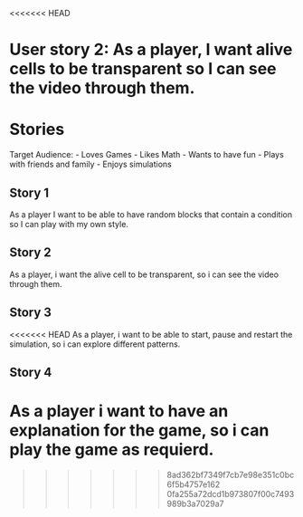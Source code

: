 <<<<<<< HEAD












User story 2: 
As a player, I want alive cells to be transparent so I can see the video through them.
=======
# Stories
Target Audience:
    - Loves Games
    - Likes Math
    - Wants to have fun
    - Plays with friends and family
    - Enjoys simulations

## Story 1
As a player I want to be able to have random blocks that contain a condition so I can play with my own style.

## Story 2
As a player, i want the alive cell to be transparent, so i can see the video through them.

## Story 3
<<<<<<< HEAD
As a player, i want to be able to start, pause and restart the simulation, so i can explore different patterns.

## Story 4 
As a player i want to have an explanation for the game, so i can play the game as requierd.
=======
>>>>>>> 8ad362bf7349f7cb7e98e351c0bc6f5b4757e162
>>>>>>> 0fa255a72dcd1b973807f00c7493989b3a7029a7
